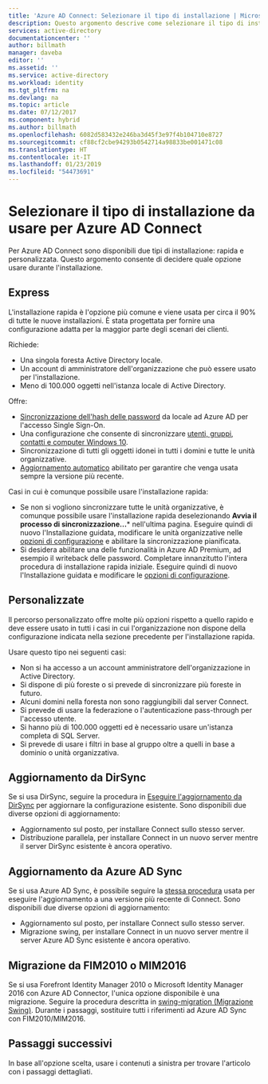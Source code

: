 ```yaml
---
title: 'Azure AD Connect: Selezionare il tipo di installazione | Microsoft Docs'
description: Questo argomento descrive come selezionare il tipo di installazione da usare per Azure AD Connect
services: active-directory
documentationcenter: ''
author: billmath
manager: daveba
editor: ''
ms.assetid: ''
ms.service: active-directory
ms.workload: identity
ms.tgt_pltfrm: na
ms.devlang: na
ms.topic: article
ms.date: 07/12/2017
ms.component: hybrid
ms.author: billmath
ms.openlocfilehash: 6082d583432e246ba3d45f3e97f4b104710e8727
ms.sourcegitcommit: cf88cf2cbe94293b0542714a98833be001471c08
ms.translationtype: HT
ms.contentlocale: it-IT
ms.lasthandoff: 01/23/2019
ms.locfileid: "54473691"
---
```

# <a name="select-which-installation-type-to-use-for-azure-ad-connect"></a>Selezionare il tipo di installazione da usare per Azure AD Connect
Per Azure AD Connect sono disponibili due tipi di installazione: rapida e personalizzata. Questo argomento consente di decidere quale opzione usare durante l'installazione.

## <a name="express"></a>Express
L'installazione rapida è l'opzione più comune e viene usata per circa il 90% di tutte le nuove installazioni. È stata progettata per fornire una configurazione adatta per la maggior parte degli scenari dei clienti.

Richiede:

- Una singola foresta Active Directory locale.
- Un account di amministratore dell'organizzazione che può essere usato per l'installazione.
- Meno di 100.000 oggetti nell'istanza locale di Active Directory.

Offre:

- [Sincronizzazione dell'hash delle password](how-to-connect-password-hash-synchronization.md) da locale ad Azure AD per l'accesso Single Sign-On.
- Una configurazione che consente di sincronizzare [utenti, gruppi, contatti e computer Windows 10](concept-azure-ad-connect-sync-default-configuration.md).
- Sincronizzazione di tutti gli oggetti idonei in tutti i domini e tutte le unità organizzative.
- [Aggiornamento automatico](how-to-connect-install-automatic-upgrade.md) abilitato per garantire che venga usata sempre la versione più recente.

Casi in cui è comunque possibile usare l'installazione rapida:

- Se non si vogliono sincronizzare tutte le unità organizzative, è comunque possibile usare l'installazione rapida deselezionando **Avvia il processo di sincronizzazione...*** nell'ultima pagina. Eseguire quindi di nuovo l'Installazione guidata, modificare le unità organizzative nelle [opzioni di configurazione](how-to-connect-installation-wizard.md#customize-synchronization-options) e abilitare la sincronizzazione pianificata.
- Si desidera abilitare una delle funzionalità in Azure AD Premium, ad esempio il writeback delle password. Completare innanzitutto l'intera procedura di installazione rapida iniziale. Eseguire quindi di nuovo l'Installazione guidata e modificare le [opzioni di configurazione](how-to-connect-installation-wizard.md#customize-synchronization-options).

## <a name="custom"></a>Personalizzate
Il percorso personalizzato offre molte più opzioni rispetto a quello rapido e deve essere usato in tutti i casi in cui l'organizzazione non dispone della configurazione indicata nella sezione precedente per l'installazione rapida.

Usare questo tipo nei seguenti casi:

- Non si ha accesso a un account amministratore dell'organizzazione in Active Directory.
- Si dispone di più foreste o si prevede di sincronizzare più foreste in futuro.
- Alcuni domini nella foresta non sono raggiungibili dal server Connect.
- Si prevede di usare la federazione o l'autenticazione pass-through per l'accesso utente.
- Si hanno più di 100.000 oggetti ed è necessario usare un'istanza completa di SQL Server.
- Si prevede di usare i filtri in base al gruppo oltre a quelli in base a dominio o unità organizzativa.

## <a name="upgrade-from-dirsync"></a>Aggiornamento da DirSync
Se si usa DirSync, seguire la procedura in [Eseguire l'aggiornamento da DirSync](how-to-dirsync-upgrade-get-started.md) per aggiornare la configurazione esistente. Sono disponibili due diverse opzioni di aggiornamento:

- Aggiornamento sul posto, per installare Connect sullo stesso server.
- Distribuzione parallela, per installare Connect in un nuovo server mentre il server DirSync esistente è ancora operativo.

## <a name="upgrade-from-azure-ad-sync"></a>Aggiornamento da Azure AD Sync
Se si usa Azure AD Sync, è possibile seguire la [stessa procedura](how-to-upgrade-previous-version.md) usata per eseguire l'aggiornamento a una versione più recente di Connect. Sono disponibili due diverse opzioni di aggiornamento:

- Aggiornamento sul posto, per installare Connect sullo stesso server.
- Migrazione swing, per installare Connect in un nuovo server mentre il server Azure AD Sync esistente è ancora operativo.

## <a name="migrate-from-fim2010-or-mim2016"></a>Migrazione da FIM2010 o MIM2016
Se si usa Forefront Identity Manager 2010 o Microsoft Identity Manager 2016 con Azure AD Connector, l'unica opzione disponibile è una migrazione. Seguire la procedura descritta in [swing-migration (Migrazione Swing)](how-to-upgrade-previous-version.md#swing-migration). Durante i passaggi, sostituire tutti i riferimenti ad Azure AD Sync con FIM2010/MIM2016.

## <a name="next-steps"></a>Passaggi successivi
In base all'opzione scelta, usare i contenuti a sinistra per trovare l'articolo con i passaggi dettagliati.
